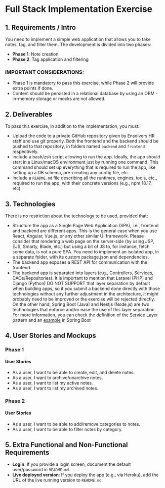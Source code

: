 # Full Stack Implementation Exercise

## 1. Requirements / Intro

You need to implement a simple web application that allows you to take notes, tag, and filter them. The development is divided into two phases:

- **Phase 1**: Note creation
- **Phase 2**: Tag application and filtering

### IMPORTANT CONSIDERATIONS:

- Phase 1 is mandatory to pass this exercise, while Phase 2 will provide extra points if done.
- Content should be persisted in a relational database by using an ORM - in-memory storage or mocks are not allowed.

## 2. Deliverables

To pass this exercise, in addition to the implementation, you must:

- Upload the code to a private GitHub repository given by Ensolvers HR staff and use git properly. Both the frontend and the backend should be pushed to that repository, in folders named `backend` and `frontend` respectively.
- Include a bash/zsh script allowing to run the app. Ideally, the app should start in a Linux/macOS environment just by running one command. This command should set up everything that is required to run the app, like setting up a DB schema, pre-creating any config file, etc.
- Include a `README.md` file describing all the runtimes, engines, tools, etc., required to run the app, with their concrete versions (e.g., npm 18.17, etc).

## 3. Technologies

There is no restriction about the technology to be used, provided that:

- Structure the app as a Single Page Web Application (SPA), i.e., frontend and backend are different apps. This is the general case when you use React, Angular, Vue.js, or any other similar UI framework. Please consider that rendering a web page on the server-side (by using JSP, EJS, Smarty, Blade, etc.) but using a bit of JS to, for instance, fetch some data, is not a pure SPA. You need to implement an isolated app, in a separate folder, with its custom package.json and dependencies.
- The backend app exposes a REST API for communication with the frontend.
- The backend app is separated into layers (e.g., Controllers, Services, DAOs/Repositories). It is important to mention that Laravel (PHP) and Django (Python) DO NOT SUPPORT that layer separation by default when building apps, so if you submit a backend done directly with those technologies without any further adjustment in the architecture, it might probably need to be improved or the exercise will be rejected directly. On the other hand, Spring Boot (Java) and Nestjs (Node.js) are two technologies that enforce and/or ease the use of this layer separation. For more information, you can check the definition of the [Service Layer](https://martinfowler.com/eaaCatalog/serviceLayer.html) pattern and an [example](https://www.sourcecodeexamples.net/2021/08/spring-boot-project-with-controller.html) in Spring Boot

## 4. User Stories and Mockups

### Phase 1

#### User Stories

- As a user, I want to be able to create, edit, and delete notes.
- As a user, I want to archive/unarchive notes.
- As a user, I want to list my active notes.
- As a user, I want to list my archived notes.

### Phase 2

#### User Stories

- As a user, I want to be able to add/remove categories to notes.
- As a user, I want to be able to filter notes by category.

## 5. Extra Functional and Non-Functional Requirements

- **Login**: If you provide a login screen, document the default user/password in `README.md`.
- **Live deployed version**: If you deploy the app (e.g., via Heroku), add the URL of the live running version to `README.md`


